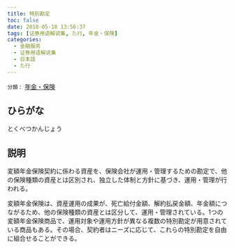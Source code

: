 ```yaml
---
title: 特別勘定
toc: false
date: 2018-05-18 13:56:37
tags: [证券用语解说集, た行, 年金・保険]
categories:
  - 金融服务
  - 证券用语解说集
  - 日本語
  - た行
---
```


`分類：` [年金・保険](/tags/年金・保険/)

## ひらがな

とくべつかんじょう

## 説明

変額年金保険契約に係わる資産を、保険会社が運用・管理するための勘定で、他の保険種類の資産とは区別され、独立した体制と方針に基づき、運用・管理が行われる。

変額年金保険は、資産運用の成果が、死亡給付金額、解約払戻金額、年金額につながるため、他の保険種類の資産とは区分して、運用・管理されている。1つの変額年金保険商品で、運用対象や運用方針が異なる複数の特別勘定が用意されている商品もある。その場合、契約者はニーズに応じて、これらの特別勘定を自由に組合せることができる。
